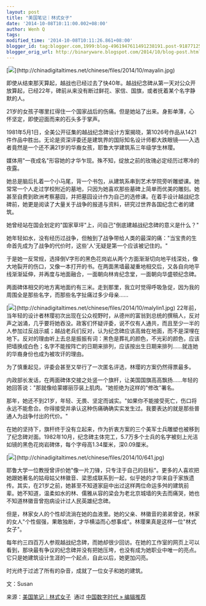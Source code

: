 ```yaml
---
layout: post
title: "美国笔记｜林式女子"
date: '2014-10-08T10:11:00.002+08:00'
author: Wenh Q
tags:
modified_time: '2014-10-08T10:11:26.861+08:00'
blogger_id: tag:blogger.com,1999:blog-4961947611491238191.post-9187712571245657138
blogger_orig_url: http://binaryware.blogspot.com/2014/10/blog-post.html
---
```

[![](https://images-blogger-opensocial.googleusercontent.com/gadgets/proxy?url=http%3A%2F%2Fchinadigitaltimes.net%2Fchinese%2Ffiles%2F2014%2F10%2Fmayalin.jpg&container=blogger&gadget=a&rewriteMime=image%2F*)](http://chinadigitaltimes.net/chinese/files/2014/10/mayalin.jpg)

即使从结束那天算起，越战也已经过去了快40年。越战纪念碑从第一天对公众开放算起，已经22年，碑前从来没有断过鲜花、家信、国旗，或者抚着某个名字静默的人。

21岁的女孩子哪里扛得住一个国家战后的伤痛。但是她站了出来。身影单薄，心怀坚定，即使迎面而来的石头多于掌声。

1981年5月1日，全美公开征集的越战纪念碑设计方案揭晓，第1026号作品从1421件作品中胜出。无论是资深评委还是建筑界的国际知名设计师都大跌眼镜——入选者竟然是一个还不满21岁的华裔女孩，耶鲁大学建筑系三年级学生林璎。

媒体用"一夜成名"形容她的才华乍现。殊不知，绽放之前的玫瑰必定经历过寒冷的夜露。

她总是脑后扎着一个小马尾，背一个书包，从建筑系串到艺术学院旁听雕塑课。她常常一个人走过学校附近的墓地，只因为她喜欢那些墓碑上简单而优美的雕刻。她甚至自费到欧洲考察墓园，并把墓园设计作为自己的选修课。在着手设计越战纪念碑前，她更是阅读了大量关于战争的报道与资料，研究过世界各国纪念亡者的建筑。

她曾经站在国会划定的"国家草坪"上，问自己"倒底建越战纪念碑的意义是什么？"

她年轻如水，没有经历过战争，但触到了战争带给人类的最深的痛："当宝贵的生命首先成为了战争的代价时，这些'人'无疑是第一个应该被记住的。"

于是她一反常规，选择倒V字形的黑色花岗岩从两个方面渐渐切向地平线深处，像大地裂开的伤口，又像一本打开的书。在两面黑墙最凝重地相交后，又各自向地平线渐渐延伸，并再度与地面融合，一面朝向林肯纪念堂，一面朝向华盛顿纪念碑。

两面碑体相交的地方离地面约有三米。走到那里，我立时觉得呼吸急促，因为我的周围全是那些名字，而那些名字扯痛过多少母亲……

[![](https://images-blogger-opensocial.googleusercontent.com/gadgets/proxy?url=http%3A%2F%2Fchinadigitaltimes.net%2Fchinese%2Ffiles%2F2014%2F10%2Fmalylin1.jpg&container=blogger&gadget=a&rewriteMime=image%2F*)](http://chinadigitaltimes.net/chinese/files/2014/10/malylin1.jpg)
22年前，当年轻的设计者林璎初次出现在公众视野时，从德州的富翁到总统的撰稿人，反对声之汹涌，几乎要将她吞没。政客们怀疑评委，说不仅有人通共，而且至少一半的人参加过反战示威；越战老兵们反对，认为纪念碑应该高耸在地面，而不是深埋在地下。反对的理由听上去总是振振有词：黑色是葬礼的颜色，不光彩的颜色，应该把墙换成白色；名字不能按阵亡的日期来排列，应该按出生日期来排列……就连她的华裔身份也成为被攻讦的理由。

为了慎重起见，评委会甚至又举行了一次匿名评选，林璎的方案仍然得票最多。

内政部长发话，在两面碑体交接之处竖一个旗杆，让美国国旗高高飘扬……年轻的她回答说："那就像给蒙娜丽莎装上肌肉。"她拒绝为这样的"修改"署名。

那年，她还不到21岁，年轻、无畏、坚定而诚实。"如果你不能接受死亡，伤口将永远不能愈合。你得接受并承认这种伤痛确确实实发生过。我要表达的就是那些普通人为战争付出的代价。"

在她的坚持下，旗杆终于没有立起来，作为折衷方案的三个美军士兵雕塑也被移到了纪念碑对面。1982年10月，纪念碑主体完工，5.7万多个士兵的名字被刻上光洁如镜的黑色花岗岩碑体，每个字母高1.34厘米，深0.09厘米。

[![](https://images-blogger-opensocial.googleusercontent.com/gadgets/proxy?url=http%3A%2F%2Fchinadigitaltimes.net%2Fchinese%2Ffiles%2F2014%2F10%2F641.jpg&container=blogger&gadget=a&rewriteMime=image%2F*)](http://chinadigitaltimes.net/chinese/files/2014/10/641.jpg)

耶鲁大学一位教授曾评价她"像一片刀锋，只专注于自己的目标"。更多的人喜欢把她跟她著名的姑母姑父林徽音、梁思成联系到一起，似乎她的才华来自于家族遗传。其实，在21岁之前，她甚至不知道家庭中出过这样两位命运多舛的建筑前辈。她不知道，温柔如水的林、儒雅从容的梁会为老北京城墙的失去而痛哭，她也不知道林徽音曾抱病设计过人民英雄纪念碑。

但是，林家女人的个性却流淌在她的血液里。她的父亲、林徽音的弟弟曾说，林家的女人"个性倔强，果敢独断，才华横溢而心想事成"。林璎果真是这样一位"林式女子"。

每年约三四百万人参观越战纪念碑，而她却很少回访。在她的工作室的网页上可以看到，那块最有争议的纪念碑并没有把她压垮，也没有成为她职业中唯一的亮点。它只是她建筑设计生涯的一个起点，自此以后，她更加闪亮。

时光终于过滤了所有的杂音，成就了一位女子和她的建筑。

文：Susan

来源：[美国笔记｜林式女子](http://feedproxy.google.com/~r/chinagfwblog/~3/tLjxr_0Sj84/)  通过 [中国数字时代
»
编辑推荐](http://pipes.yahoo.com/pipes/pipe.info?_id=4ebbe79f06d4342d785a0cab9913dc0c)
